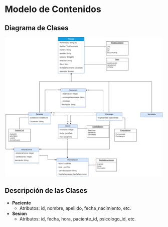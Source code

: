 # Modelo de Contenidos

## Diagrama de Clases
![Diagrama de Clases](/docs/diagramaClases.png)

## Descripción de las Clases
- **Paciente**
  - Atributos: id, nombre, apellido, fecha_nacimiento, etc.
- **Sesion**
  - Atributos: id, fecha, hora, paciente_id, psicologo_id, etc.
